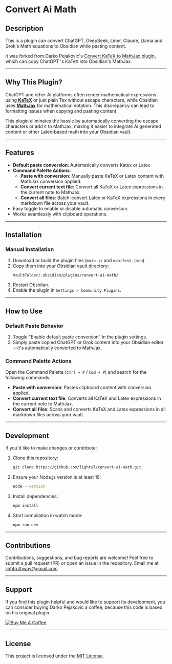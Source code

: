 # **Convert Ai Math**

## **Description**
This is a plugin can convert ChatGPT, DeepSeek, Liner, Claude, Llama and Grok's Math equations to Obsidian while pasting content. 

It was forked from Darko Pejakovic's [Convert KaTeX to MathJax plugin](https://github.com/pejakovic/obsidian-convert-katex-to-mathjax), which can copy ChatGPT 's KaTeX into Obsidian's MathJax.

---

## **Why This Plugin?**

  ChatGPT and other Ai platforms often render mathematical expressions using [**KaTeX**](https://katex.org) or just plain Tex without escape characters, while Obsidian uses [**MathJax**](https://www.mathjax.org) for mathematical notation. This discrepancy can lead to formatting issues when copying and pasting content.

This plugin eliminates the hassle by automatically converting the escape characters or add it to MathJax, making it easier to integrate Ai generated content or other Latex-based math into your Obsidian vault.

---

## **Features**

- **Default paste conversion**: Automatically converts Katex or Latex
- **Command Palette Actions**:
  - **Paste with conversion**: Manually paste KaTeX or Latex content with MathJax conversion applied.
  - **Convert current text file**: Convert all KaTeX or Latex expressions in the current note to MathJax.
  - **Convert all files**: Batch-convert Latex or KaTeX expressions in every markdown file across your vault.
- Easy toggle to enable or disable automatic conversion.
- Works seamlessly with clipboard operations.

---

## **Installation**

### **Manual Installation**
1. Download or build the plugin files (`main.js` and `manifest.json`).
2. Copy them into your Obsidian vault directory:
   ```
   VaultFolder/.obsidian/plugins/convert-ai-math/
   ```
3. Restart Obsidian.
4. Enable the plugin in `Settings > Community Plugins`.

---

## **How to Use**

### **Default Paste Behavior**
1. Toggle "Enable default paste conversion" in the plugin settings.
2. Simply paste copied ChatGPT or Grok content into your Obsidian editor—it's automatically converted to MathJax.

### **Command Palette Actions**
Open the Command Palette (`Ctrl + P` / `Cmd + P`) and search for the following commands:
- **Paste with conversion**: Pastes clipboard content with conversion applied.
- **Convert current text file**: Converts all KaTeX and Latex expressions in the current note to MathJax.
- **Convert all files**: Scans and converts KaTeX and Latex expressions in all markdown files across your vault.

---

## **Development**

If you'd like to make changes or contribute:
1. Clone this repository:
   ```bash
   git clone https://github.com/lights7/convert-ai-math.git
   ```
2. Ensure your Node.js version is at least 16:
   ```bash
   node --version
   ```
3. Install dependencies:
   ```bash
   npm install
   ```
4. Start compilation in watch mode:
   ```bash
   npm run dev
   ```

---

## **Contributions**
Contributions, suggestions, and bug reports are welcome! Feel free to submit a pull request (PR) or open an issue in the repository.
Email me at lightruthway@gmail.com

---

## **Support**

If you find this plugin helpful and would like to support its development, you can consider buying Darko Pejakovic a coffee, because this code is based on his original plugin:

[![Buy Me A Coffee](https://www.buymeacoffee.com/assets/img/custom_images/orange_img.png)](https://www.buymeacoffee.com/darkopejakovic)

---

## **License**

This project is licensed under the [MIT License](LICENSE).
